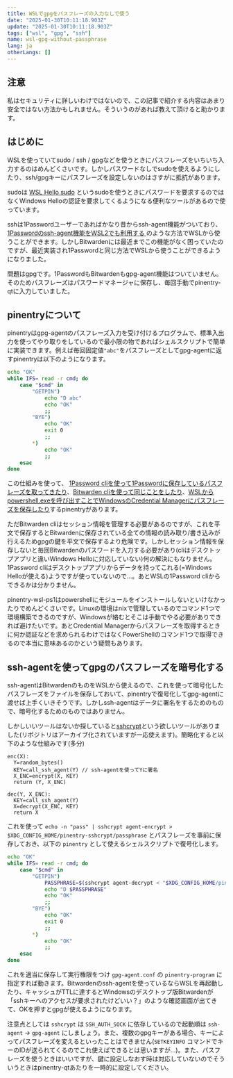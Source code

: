 ```yaml
---
title: WSLでgpgをパスフレーズの入力なしで使う
date: "2025-01-30T10:11:18.903Z"
update: "2025-01-30T10:11:18.903Z"
tags: ["wsl", "gpg", "ssh"]
name: wsl-gpg-without-passphrase
lang: ja
otherLangs: []
---
```


## 注意
私はセキュリティに詳しいわけではないので、この記事で紹介する内容はあまり安全ではない方法かもしれません。そういうのがあれば教えて頂けると助かります。

## はじめに
WSLを使っていてsudo / ssh / gpgなどを使うときにパスフレーズをいちいち入力するのはめんどくさいです。しかしパスワードなしでsudoを使えるようにしたり、ssh/gpgキーにパスフレーズを設定しないのはさすがに抵抗があります。

sudoは [WSL Hello sudo](https://github.com/nullpo-head/WSL-Hello-sudo) というsudoを使うときにパスワードを要求するのではなくWindows Helloの認証を要求してくるようになる便利なツールがあるので使っています。

sshは1Passwordユーザーであればかなり昔からssh-agent機能がついており、[1Passwordのssh-agent機能をWSL2でも利用する
](https://qiita.com/mfunaki/items/db6e1ffcf1e6f1eff252)のような方法でWSLから使うことができます。しかしBitwardenには最近までこの機能がなく困っていたのですが、最近実装され1Passwordと同じ方法でWSLから使うことができるようになりました。

問題はgpgです。1PasswordもBitwardenもgpg-agent機能はついていません。そのためパスフレーズはパスワードマネージャに保存し、毎回手動でpinentry-qtに入力していました。


## pinentryについて
pinentryはgpg-agentのパスフレーズ入力を受け付けるプログラムで、標準入出力を使ってやり取りをしているので最小限の物であればシェルスクリプトで簡単に実装できます。例えば毎回固定値`"abc"`をパスフレーズとしてgpg-agentに返すpinentryは以下のようになります。

```sh
echo "OK"
while IFS= read -r cmd; do
    case "$cmd" in
        "GETPIN")
            echo "D abc"
            echo "OK"
            ;;
        "BYE")
            echo "OK"
            exit 0
            ;;
        *)
            echo "OK"
            ;;
    esac
done
```

この仕組みを使って、 [1Password cliを使って1Passwordに保存しているパスフレーズを取ってきたり](https://gist.github.com/samj/66a2e8c601d4ada405080a227935cb0a)、[Bitwarden cliを使って同じことをしたり](https://github.com/mrahbar/bitwarden-pinentry)、[WSLからpowershell.exeを呼び出すことでWindowsのCredential Managerにパスフレーズを保存したり](https://github.com/diablodale/pinentry-wsl-ps1)するpinentryがあります。

ただBitwarden cliはセッション情報を管理する必要があるのですが、これを平文で保存するとBitwardenに保存されている全ての情報の読み取り/書き込みが行えるためgpgの鍵を平文で保存するより危険です。しかしセッション情報を保存しないと毎回Bitwardenのパスワードを入力する必要があり(cliはデスクトップアプリと違いWindows Helloに対応していない)何の解決にもなりません。1Password cliはデスクトップアプリからデータを持ってこれる(=Windows Helloが使える)ようですが使っていないので…。あとWSLの1Password cliからできるかは分かりません。

pinentry-wsl-ps1はpowershellにモジュールをインストールしないといけなかったりでめんどくさいです。Linuxの環境はnixで管理しているのでコマンド1つで環境構築できるのですが、Windowsが絡むとそこは手動でやる必要がありできれば避けたいです。あとCredential Managerからパスフレーズを取得するときに何か認証などを求められるわけではなくPowerShellのコマンド1つで取得できるので本当に意味あるのかという疑問もあります。

## ssh-agentを使ってgpgのパスフレーズを暗号化する
ssh-agentはBitwardenのものをWSLから使えるので、これを使って暗号化したパスフレーズをファイルを保存しておいて、pinentryで復号化してgpg-agentに渡せば上手くいきそうです。しかしssh-agentはデータに署名をするためのもので、暗号化するためのものではありません。


しかしいいツールはないか探していると[sshcrypt](https://github.com/leighmcculloch/sshcrypt)という欲しいツールがありました(リポジトリはアーカイブ化されていますが一応使えます)。簡略化すると以下のような仕組みです(多分)

```
enc(X):
  Y=random_bytes()
  KEY=call_ssh_agent(Y) // ssh-agentを使ってYに署名
  X_ENC=encrypt(X, KEY)
  return (Y, X_ENC)

dec(Y, X_ENC):
  KEY=call_ssh_agent(Y)
  X=decrypt(X_ENC, KEY)
  return X
```

これを使って `echo -n "pass" | sshcrypt agent-encrypt > $XDG_CONFIG_HOME/pinentry-sshcrypt/passphrase` とパスフレーズを事前に保存しておき、以下の `pinentry` として使えるシェルスクリプトで復号化します。

```sh
echo "OK"
while IFS= read -r cmd; do
    case "$cmd" in
        "GETPIN")
            PASSPHRASE=$(sshcrypt agent-decrypt < "$XDG_CONFIG_HOME/pinentry-sshcrypt/passphrase")
            echo "D $PASSPHRASE"
            echo "OK"
            ;;
        "BYE")
            echo "OK"
            exit 0
            ;;
        *)
            echo "OK"
            ;;
    esac
done
```

これを適当に保存して実行権限をつけ `gpg-agent.conf` の `pinentry-program` に指定すれば動きます。Bitwardenのssh-agentを使っているならWSLを再起動したり、キャッシュがTTLに達するとWindowsのデスクトップ版Bitwardenが「sshキーへのアクセスが要求されたけどいい？」のような確認画面が出てきて、OKを押すとgpgが使えるようになります。

注意点としては `sshcrypt` は `SSH_AUTH_SOCK` に依存しているので起動順は `ssh-agent` -> `gpg-agent` にしましょう。また、複数のgpgキーがある場合、キーによってパスフレーズを変えるといったことはできません(`SETKEYINFO` コマンドでキーのIDが送られてくるのでこれ使えばできるとは思いますが…)。また、パスフレーズを使うときはいいですが、鍵に設定しなおす時は対応していないのでそういうときはpinentry-qtあたりを一時的に設定してください。
